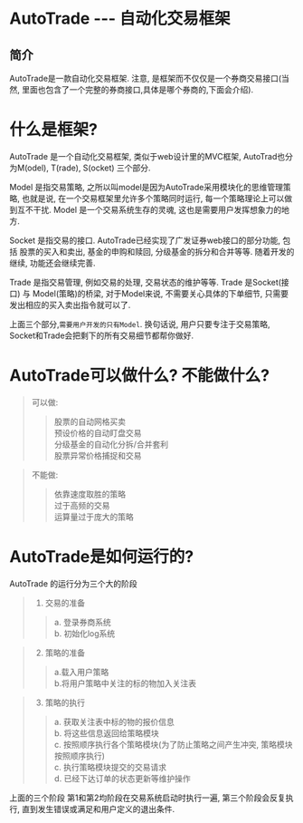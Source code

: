 AutoTrade --- 自动化交易框架
====================

简介
--------------
AutoTrade是一款自动化交易框架. 注意, 是框架而不仅仅是一个券商交易接口(当然, 里面也包含了一个完整的券商接口,具体是哪个券商的,下面会介绍). 

# 什么是框架?
AutoTrade 是一个自动化交易框架, 类似于web设计里的MVC框架, AutoTrad也分为M(odel), T(rade), S(ocket) 三个部分.

Model 是指交易策略, 之所以叫model是因为AutoTrade采用模块化的思维管理策略, 也就是说, 在一个交易框架里允许多个策略同时运行, 每一个策略理论上可以做到互不干扰.
Model 是一个交易系统生存的灵魂, 这也是需要用户发挥想象力的地方.

Socket 是指交易的接口. AutoTrade已经实现了广发证券web接口的部分功能, 包括 股票的买入和卖出, 基金的申购和赎回, 分级基金的拆分和合并等等.
随着开发的继续, 功能还会继续完善.

Trade 是指交易管理, 例如交易的处理, 交易状态的维护等等.
Trade 是Socket(接口) 与 Model(策略)的桥梁,  对于Model来说, 不需要关心具体的下单细节, 只需要发出相应的买入卖出指令就可以了.

上面三个部分,`需要用户开发的只有Model`. 换句话说, 用户只要专注于交易策略, Socket和Trade会把剩下的所有交易细节都帮你做好.

# AutoTrade可以做什么? 不能做什么?

> 可以做:
>> 股票的自动网格买卖<br>
>> 预设价格的自动盯盘交易<br>
>> 分级基金的自动化分拆/合并套利<br>
>> 股票异常价格捕捉和交易

>不能做:
>> 依靠速度取胜的策略<br>
>> 过于高频的交易<br>
>> 运算量过于庞大的策略<br>

# AutoTrade是如何运行的?
AutoTrade 的运行分为三个大的阶段
> 1. 交易的准备
>> a. 登录券商系统<br>
>> b. 初始化log系统<br>

> 2. 策略的准备
>> a.载入用户策略<br>
>> b.将用户策略中关注的标的物加入关注表<br>

> 3. 策略的执行
>> a. 获取关注表中标的物的报价信息<br>
>> b. 将这些信息返回给策略模块<br>
>> c. 按照顺序执行各个策略模块(为了防止策略之间产生冲突, 策略模块按照顺序执行) <br>
>> c. 执行策略模块提交的交易请求<br>
>> d. 已经下达订单的状态更新等维护操作<br>

上面的三个阶段 第1和第2均阶段在交易系统启动时执行一遍, 第三个阶段会反复执行, 直到发生错误或满足和用户定义的退出条件.
